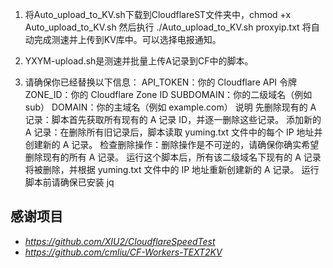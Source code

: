 1. 将Auto_upload_to_KV.sh下载到CloudflareST文件夹中，chmod +x Auto_upload_to_KV.sh 然后执行 ./Auto_upload_to_KV.sh proxyip.txt 将自动完成测速并上传到KV库中。可以选择电报通知。

2. YXYM-upload.sh是测速并批量上传A记录到CF中的脚本。
3. 请确保你已经替换以下信息：
API_TOKEN：你的 Cloudflare API 令牌
ZONE_ID：你的 Cloudflare Zone ID
SUBDOMAIN：你的二级域名（例如 sub）
DOMAIN：你的主域名（例如 example.com）
说明
先删除现有的 A 记录：脚本首先获取所有现有的 A 记录 ID，并逐一删除这些记录。
添加新的 A 记录：在删除所有旧记录后，脚本读取 yuming.txt 文件中的每个 IP 地址并创建新的 A 记录。
检查删除操作：删除操作是不可逆的，请确保你确实希望删除现有的所有 A 记录。
运行这个脚本后，所有该二级域名下现有的 A 记录将被删除，并根据 yuming.txt 文件中的 IP 地址重新创建新的 A 记录。
运行脚本前请确保已安装 jq

## 感谢项目
- _https://github.com/XIU2/CloudflareSpeedTest_
- _https://github.com/cmliu/CF-Workers-TEXT2KV_

